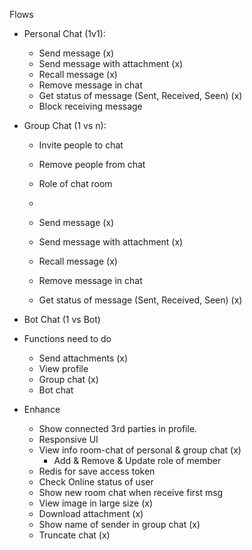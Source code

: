 Flows
- Personal Chat (1v1):
  - Send message (x)
  - Send message with attachment (x)
  - Recall message (x)
  - Remove message in chat
  - Get status of message (Sent, Received, Seen) (x)
  - Block receiving message

- Group Chat (1 vs n):
  - Invite people to chat
  - Remove people from chat
  - Role of chat room
  - 

  - Send message (x)
  - Send message with attachment (x)
  - Recall message (x)
  - Remove message in chat
  - Get status of message (Sent, Received, Seen) (x)

- Bot Chat (1 vs Bot)


- Functions need to do
  - Send attachments (x)
  - View profile
  - Group chat (x)
  - Bot chat


- Enhance
  - Show connected 3rd parties in profile.
  - Responsive UI
  - View info room-chat of personal & group chat (x)
    - Add & Remove & Update role of member 
  - Redis for save access token
  - Check Online status of user
  - Show new room chat when receive first msg 
  - View image in large size (x)
  - Download attachment (x)
  - Show name of sender in group chat (x)
  - Truncate chat (x)
